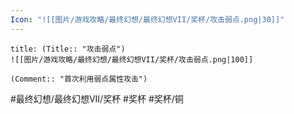 ```yaml
---
Icon: "![[图片/游戏攻略/最终幻想/最终幻想VII/奖杯/攻击弱点.png|30]]"
---
```

```ad-common-bronze-trophy
title: (Title:: "攻击弱点")
![[图片/游戏攻略/最终幻想/最终幻想VII/奖杯/攻击弱点.png|100]]

(Comment:: "首次利用弱点属性攻击")
```

#最终幻想/最终幻想VII/奖杯 #奖杯 #奖杯/铜
